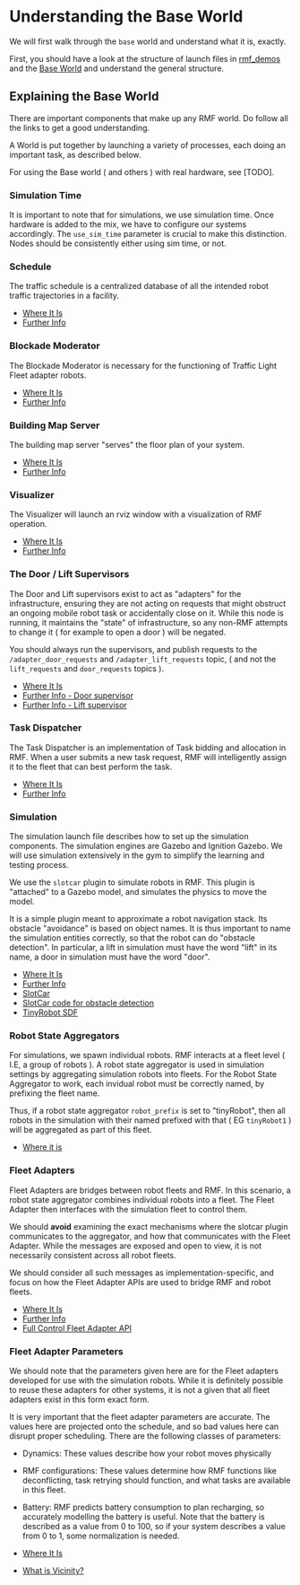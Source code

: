 # Understanding the Base World

We will first walk through the `base` world and understand what it is, exactly.

First, you should have a look at the structure of launch files in [rmf_demos](https://github.com/open-rmf/rmf_demos/tree/main/rmf_demos/launch) and the [Base World](/rmf_gym_worlds/worlds/base) and understand the general structure.

## Explaining the Base World
There are important components that make up any RMF world. Do follow all the links to get a good understanding.

A World is put together by launching a variety of processes, each doing an important task, as described below. 

For using the Base world ( and others ) with real hardware, see [TODO].

### Simulation Time
It is important to note that for simulations, we use simulation time. Once hardware is added to the mix, we have to configure our systems accordingly. The `use_sim_time` parameter is crucial to make this distinction. Nodes should be consistently either using sim time, or not.

### Schedule
The traffic schedule is a centralized database of all the intended robot traffic trajectories in a facility. 

* [Where It Is](https://github.com/open-rmf/rmf_gym/blob/main/rmf_gym_worlds/worlds/common.launch.xml#L12-L15)
* [Further Info](https://osrf.github.io/ros2multirobotbook/rmf-core.html#traffic-schedule)

### Blockade Moderator
The Blockade Moderator is necessary for the functioning of Traffic Light Fleet adapter robots.

* [Where It Is](https://github.com/open-rmf/rmf_gym/blob/main/rmf_gym_worlds/worlds/common.launch.xml#L17-L20)
* [Further Info](https://osrf.github.io/ros2multirobotbook/rmf-core.html?highlight=traffic%20light#fleet-adapters)

### Building Map Server
The building map server "serves" the floor plan of your system.

* [Where It Is](https://github.com/open-rmf/rmf_gym/blob/main/rmf_gym_worlds/worlds/common.launch.xml#L23-L27)
* [Further Info](https://github.com/open-rmf/rmf_traffic_editor/#rmf_traffic_editor)

### Visualizer
The Visualizer will launch an rviz window with a visualization of RMF operation.
* [Where It Is](https://github.com/open-rmf/rmf_gym/blob/main/rmf_gym_worlds/worlds/common.launch.xml#L29-L37)
* [Further Info](https://github.com/open-rmf/rmf_visualization)

### The Door / Lift Supervisors
The Door and Lift supervisors exist to act as "adapters" for the infrastructure, ensuring they are not acting on requests that might obstruct an ongoing mobile robot task or accidentally close on it. While this node is running, it maintains the "state" of infrastructure, so any non-RMF attempts to change it ( for example to open a door ) will be negated.

You should always run the supervisors, and publish requests to the `/adapter_door_requests` and `/adapter_lift_requests` topic, ( and not the `lift_requests` and `door_requests` topics ).

* [Where It Is](https://github.com/open-rmf/rmf_gym/blob/main/rmf_gym_worlds/worlds/common.launch.xml#L39-L47)
* [Further Info - Door supervisor](https://osrf.github.io/ros2multirobotbook/integration_doors.html#integration)
* [Further Info - Lift supervisor](https://osrf.github.io/ros2multirobotbook/integration_lifts.html#integration)


### Task Dispatcher
The Task Dispatcher is an implementation of Task bidding and allocation in RMF. When a user submits a new task request, RMF will intelligently assign it to the fleet that can best perform the task.

* [Where It Is](https://github.com/open-rmf/rmf_gym/blob/main/rmf_gym_worlds/worlds/common.launch.xml#L49-L56)
* [Further Info](https://osrf.github.io/ros2multirobotbook/task.html)


### Simulation
The simulation launch file describes how to set up the simulation components. The simulation engines are Gazebo and Ignition Gazebo. We will use simulation extensively in the gym to simplify the learning and testing process.

We use the `slotcar` plugin to simulate robots in RMF. This plugin is "attached" to a Gazebo model, and simulates the physics to move the model.

It is a simple plugin meant to approximate a robot navigation stack. Its obstacle "avoidance" is based on object names. It is thus important to name the simulation entities correctly, so that the robot can do "obstacle detection". In particular, a lift in simulation must have the word "lift" in its name, a door in simulation must have the word "door".
* [Where It Is](https://github.com/open-rmf/rmf_gym/blob/main/rmf_gym_worlds/worlds/simulation.launch.xml)
* [Further Info](https://osrf.github.io/ros2multirobotbook/simulation.html)
* [SlotCar](https://github.com/open-rmf/rmf_simulation/blob/main/rmf_robot_sim_gazebo_plugins/src/slotcar.cpp)
* [SlotCar code for obstacle detection](https://github.com/open-rmf/rmf_simulation/blob/main/rmf_robot_sim_gazebo_plugins/src/slotcar.cpp#L107-L127)
* [TinyRobot SDF](https://github.com/open-rmf/rmf_demos/blob/main/rmf_demos_assets/models/TinyRobot/model.sd://github.com/open-rmf/rmf_demos/blob/main/rmf_demos_assets/models/TinyRobot/model.sdf)

### Robot State Aggregators
For simulations, we spawn individual robots. RMF interacts at a fleet level ( I.E, a group of robots ).  A robot state aggregator
is used in simulation settings by aggregating simulation robots into fleets. For the Robot State Aggregator to work, each invidual robot must be correctly named, by prefixing the fleet name.

Thus, if a robot state aggregator `robot_prefix` is set to "tinyRobot", then all robots in the simulation with their named prefixed with that ( EG `tinyRobot1` ) will be aggregated as part of this fleet.

* [Where it is](https://github.com/open-rmf/rmf_gym/blob/main/rmf_gym_worlds/launch/base.launch.xml#L32-L37)

### Fleet Adapters
Fleet Adapters are bridges between robot fleets and RMF. In this scenario, a robot state aggregator combines individual robots into a fleet. The Fleet Adapter then interfaces with the simulation fleet to control them.

We should **avoid** examining the exact mechanisms where the slotcar plugin communicates to the aggregator, and how that communicates with the Fleet Adapter. While the messages are exposed and open to view, it is not necessarily consistent across all robot fleets. 

We should consider all such messages as implementation-specific, and focus on how the Fleet Adapter APIs are used to bridge RMF and robot fleets.

* [Where It Is](https://github.com/open-rmf/rmf_gym/blob/main/rmf_gym_worlds/worlds/base/base.launch.xml#L33-L37)
* [Further Info](https://osrf.github.io/ros2multirobotbook/rmf-core.html#fleet-adapters)
* [Full Control Fleet Adapter API](https://osrf.github.io/ros2multirobotbook/integration_fleets.html#c-api)

### Fleet Adapter Parameters
We should note that the parameters given here are for the Fleet adapters developed for use with the simulation robots. While it is definitely possible to reuse these adapters for other systems, it is not a given that all fleet adapters exist in this form exact form.

It is very important that the fleet adapter parameters are accurate. The values here are projected onto the schedule, and so bad values here can disrupt proper scheduling. There are the following classes of parameters:
* Dynamics: These values describe how your robot moves physically
* RMF configurations: These values determine how RMF functions like deconflicting, task retrying should function, and what tasks are available in this fleet.
* Battery: RMF predicts battery consumption to plan recharging, so accurately modelling the battery is useful. Note that the battery is described as a value from 0 to 100, so if your system describes a value from 0 to 1, some normalization is needed.

* [Where It Is](https://github.com/open-rmf/rmf_gym/blob/main/rmf_gym_worlds/adapters/tinyRobot_adapter.launch.xml)
* [What is Vicinity?](https://osrf.github.io/ros2multirobotbook/rmf-core_faq.html?highlight=vicinity#what-distance-is-maintained-between-two-robots)

